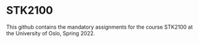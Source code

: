 # STK2100
This github contains the mandatory assignments for the course STK2100 at the University of Oslo, Spring 2022.
